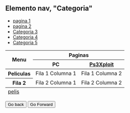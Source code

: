 <html lang="en">
<head>
    <meta charset="UTF-8">
</head>
<body> 
	<aside>
      <nav>
        <h2>Elemento nav, "Categoria"</h2>
          <ul>
                <li><a href="ps3.html">pagina 1</a></li>
                <li><a href="peli.html">pagina 2</a></li>
                <li><a href="#">Categoria 3</a></li>
                <li><a href="#">Categoria 4</a></li>
                <li><a href="#">Categoria 5</a></li>
          </ul>
       
 </nav> 
    </aside>
	<table>
	  <thead>
				<tr>
					<th rowspan="2">Menu</th>
					<th colspan="2">Paginas</th>
				</tr>
				<tr>
					<th>PC</th>
					<th><a href="ps3.html">Ps3Xploit</a></th>
				</tr>
			</thead>
			<tfoot>
				<tr>
					<td colspan="3"><a href="peli.html">pelis</a></td>
				</tr>
			</tfoot>
			<tbody>
				<tr>
					<th>Peliculas</th>
					<td>Fila 1 Columna 1</td>
					<td>Fila 1 Columna 2</td>
				</tr>
				<tr>
					<th>Fila 2</th>
					<td>Fila 2 Columna 1</td>
					<td>Fila 2 Columna 2</td>
				</tr>
			</tbody>
		</table>
	 <button type="button" onclick="history.back();">Go back</button>
         <button type="button" onclick="history.forward();">Go Forward</button>
	<?php include '../footer.php';?>
</body>
</html>
